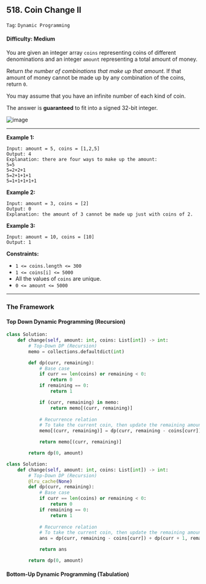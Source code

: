 ## 518. Coin Change II

```Tag```: ```Dynamic Programming```

#### Difficulty: Medium

You are given an integer array ```coins``` representing coins of different denominations and an integer ```amount``` representing a total amount of money.

Return _the number of combinations that make up that amount_. If that amount of money cannot be made up by any combination of the coins, return ```0```.

You may assume that you have an infinite number of each kind of coin.

The answer is __guaranteed__ to fit into a signed 32-bit integer.

![image](https://user-images.githubusercontent.com/35042430/220194290-dcae9f4b-32b1-449e-bb21-1e64a7eecbbb.png)

---

__Example 1:__
```
Input: amount = 5, coins = [1,2,5]
Output: 4
Explanation: there are four ways to make up the amount:
5=5
5=2+2+1
5=2+1+1+1
5=1+1+1+1+1
```

__Example 2:__
```
Input: amount = 3, coins = [2]
Output: 0
Explanation: the amount of 3 cannot be made up just with coins of 2.
```

__Example 3:__
```
Input: amount = 10, coins = [10]
Output: 1
```

__Constraints:__

- ```1 <= coins.length <= 300```
- ```1 <= coins[i] <= 5000```
- All the values of ```coins``` are unique.
- ```0 <= amount <= 5000```

---

### The Framework

#### Top Down Dynamic Programming (Recursion)

```Python
class Solution:
    def change(self, amount: int, coins: List[int]) -> int:
        # Top-Down DP (Recursion)
        memo = collections.defaultdict(int)

        def dp(curr, remaining):
            # Base case
            if curr == len(coins) or remaining < 0:
                return 0
            if remaining == 0:
                return 1

            if (curr, remaining) in memo:
                return memo[(curr, remaining)]
                
            # Recurrence relation
            # To take the current coin, then update the remaining amount, or not to take the coin and move on to the next coin
            memo[(curr, remaining)] = dp(curr, remaining - coins[curr]) + dp(curr + 1, remaining)

            return memo[(curr, remaining)]

        return dp(0, amount)
```

```Python
class Solution:
    def change(self, amount: int, coins: List[int]) -> int:
        # Top-Down DP (Recursion)
        @lru_cache(None)
        def dp(curr, remaining):
            # Base case
            if curr == len(coins) or remaining < 0:
                return 0
            if remaining == 0:
                return 1
                
            # Recurrence relation
            # To take the current coin, then update the remaining amount, or not to take the coin and move on to the next coin
            ans = dp(curr, remaining - coins[curr]) + dp(curr + 1, remaining)

            return ans

        return dp(0, amount)
```

#### Bottom-Up Dynamic Programming (Tabulation)

```Python

```

